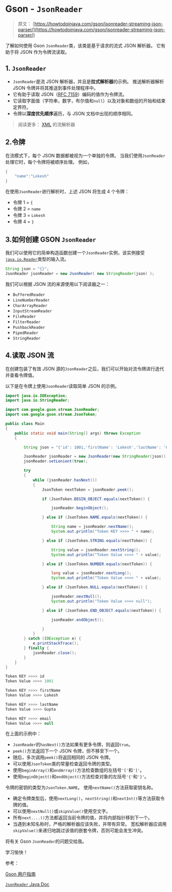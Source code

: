 # Gson - `JsonReader`

> 原文： [https://howtodoinjava.com/gson/jsonreader-streaming-json-parser/](https://howtodoinjava.com/gson/jsonreader-streaming-json-parser/)

了解如何使用 Gson `JsonReader`类，该类是基于请求的流式 JSON 解析器。 它有助于将 JSON 作为令牌流读取。

## 1\. `JsonReader`

*   `JsonReader`是流 JSON 解析器，并且是**拉式解析器**的示例。 推送解析器解析 JSON 令牌并将其推送到事件处理程序中。
*   它有助于读取 JSON（[RFC 7159](https://www.ietf.org/rfc/rfc7159.txt)）编码的值作为令牌流。
*   它读取字面值（字符串，数字，布尔值和`null`）以及对象和数组的开始和结束定界符。
*   令牌以**深度优先顺序**遍历，与 JSON 文档中出现的顺序相同。

> 阅读更多： [XML](https://howtodoinjava.com/xml/sax-parser-read-xml-example/) 的流解析器

## 2.令牌

在流模式下，每个 JSON 数据都被视为一个单独的令牌。 当我们使用`JsonReader`处理它时，每个令牌将被顺序处理。 例如，

```java
{
	"name":"Lokesh"
}

```

在使用`JsonReader`进行解析时，上述 JSON 将生成 4 个令牌：

*   令牌 1 = `{`
*   令牌 2 = `name`
*   令牌 3 = `Lokesh`
*   令牌 4 = `}`

## 3.如何创建 GSON `JsonReader`

我们可以使用它的简单构造函数创建一个`JsonReader`实例，该实例接受[`java.io.Reader`](https://docs.oracle.com/javase/10/docs/api/java/io/Reader.html)类型的输入流。

```java
String json = "{}";
JsonReader jsonReader = new JsonReader( new StringReader(json) );

```

我们可以根据 JSON 流的来源使用以下阅读器之一：

*   `BufferedReader`
*   `LineNumberReader`
*   `CharArrayReader`
*   `InputStreamReader`
*   `FileReader`
*   `FilterReader`
*   `PushbackReader`
*   `PipedReader`
*   `StringReader`

## 4.读取 JSON 流

在创建包装了有效 JSON 源的`JsonReader`之后，我们可以开始对流令牌进行迭代并查看令牌值。

以下是在令牌上使用`JsonReader`读取简单 JSON 的示例。

```java
import java.io.IOException;
import java.io.StringReader;

import com.google.gson.stream.JsonReader;
import com.google.gson.stream.JsonToken;

public class Main 
{
	public static void main(String[] args) throws Exception 
	{

		String json = "{'id': 1001,'firstName': 'Lokesh','lastName': 'Gupta','email': null}";

		JsonReader jsonReader = new JsonReader(new StringReader(json));
		jsonReader.setLenient(true);

		try 
		{
			while (jsonReader.hasNext()) 
			{
				JsonToken nextToken = jsonReader.peek();

				if (JsonToken.BEGIN_OBJECT.equals(nextToken)) {

					jsonReader.beginObject();

				} else if (JsonToken.NAME.equals(nextToken)) {

					String name = jsonReader.nextName();
					System.out.println("Token KEY >>>> " + name);

				} else if (JsonToken.STRING.equals(nextToken)) {

					String value = jsonReader.nextString();
					System.out.println("Token Value >>>> " + value);

				} else if (JsonToken.NUMBER.equals(nextToken)) {

					long value = jsonReader.nextLong();
					System.out.println("Token Value >>>> " + value);

				} else if (JsonToken.NULL.equals(nextToken)) {

					jsonReader.nextNull();
					System.out.println("Token Value >>>> null");

				} else if (JsonToken.END_OBJECT.equals(nextToken)) {

					jsonReader.endObject();

				}
			}
		} catch (IOException e) {
			e.printStackTrace();
		} finally {
			jsonReader.close();
		}
	}
}

```

```java
Token KEY >>>> id
Token Value >>>> 1001

Token KEY >>>> firstName
Token Value >>>> Lokesh

Token KEY >>>> lastName
Token Value >>>> Gupta

Token KEY >>>> email
Token Value >>>> null

```

在上面的示例中：

*   `JsonReader`的`hasNext()`方法如果有更多令牌，则返回`true`。
*   `peek()`方法返回下一个 JSON 令牌，但不移至下一个。
*   随后，多次调用`peek()`将返回相同的 JSON 令牌。
*   可以使用`JsonToken`类的常量检查返回令牌的类型。
*   使用`beginArray()`和`endArray()`方法检查数组的左括号`'['`和`']'`。
*   使用`beginObject()`和`endObject()`方法检查对象的左括号`'{'`和`'}'`。

令牌的密钥的类型为`JsonToken.NAME`。 使用`nextName()`方法获取密钥名称。

*   确定令牌类型后，使用`nextLong()`，`nextString()`和`nextInt()`等方法获取令牌的值。
*   可以使用`nextNull()`或`skipValue()`使用空文字。
*   所有`next....()`方法都返回当前令牌的值，并将内部指针移到下一个。
*   当遇到未知名称时，严格的解析器应该失败，并带有异常。 宽松解析器应调用`skipValue()`来递归地跳过该值的嵌套令牌，否则可能会发生冲突。

将有关 Gson `JsonReader`的问题交给我。

学习愉快！

参考：

[Gson 用户指南](https://github.com/google/gson)

[`JsonReader` Java Doc](https://static.javadoc.io/com.google.code.gson/gson/2.8.5/com/google/gson/stream/JsonReader.html)